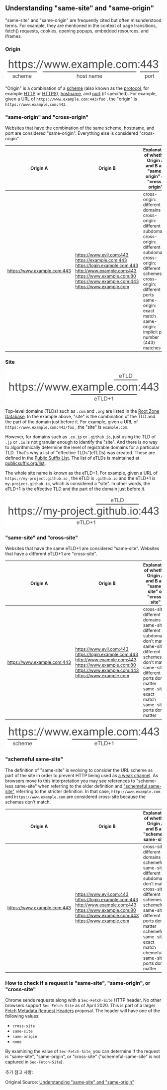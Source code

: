 ## Understanding "same-site" and "same-origin"

"same-site" and "same-origin" are frequently cited but often misunderstood terms. For example, they are mentioned in the context of page transitions, fetch() requests, cookies, opening popups, embedded resources, and iframes.

### Origin
![alt origin](imgs/Understanding-same-site-and-same-origin/1.png)

"Origin" is a combination of a [scheme](https://developer.mozilla.org/en-US/docs/Web/HTTP/Basics_of_HTTP/Identifying_resources_on_the_Web#scheme_or_protocol) (also known as the [protocol](https://developer.mozilla.org/en-US/docs/Glossary/Protocol), for example [HTTP](https://developer.mozilla.org/en-US/docs/Glossary/HTTP) or [HTTPS](https://developer.mozilla.org/en-US/docs/Glossary/HTTPS)), [hostname](https://en.wikipedia.org/wiki/Hostname), and [port](https://developer.mozilla.org/en-US/docs/Web/HTTP/Basics_of_HTTP/Identifying_resources_on_the_Web#port) (if specified). For example, given a URL of `https://www.example.com:443/foo` , the "origin" is `https://www.example.com:443`.

### "same-origin" and "cross-origin"
Websites that have the combination of the same scheme, hostname, and port are considered "same-origin". Everything else is considered "cross-origin".


|Origin A|Origin B|Explanation of whether Origin A and B are "same-origin" or "cross-origin"|
|--------|--------|-------------------------------------------------------------------------|
|https://www.example.com:443|https://www.evil.com:443 <br> https://example.com:443 <br>	https://login.example.com:443 <br> http://www.example.com:443 <br> https://www.example.com:80	<br> https://www.example.com:443 <br> https://www.example.com| cross-origin: different domains <br> cross-origin: different subdomains <br>	cross-origin: different subdomains <br> cross-origin: different schemes <br> cross-origin: different ports <br> same-origin: exact match <br> same-origin: implicit port number (443) matches|

### Site
![alt origin](imgs/Understanding-same-site-and-same-origin/2.png)

Top-level domains (TLDs) such as `.com` and `.org` are listed in the [Root Zone Database](https://www.iana.org/domains/root/db). In the example above, "site" is the combination of the TLD and the part of the domain just before it. For example, given a URL of `https://www.example.com:443/foo` , the "site" is `example.com`.

However, for domains such as `.co.jp` or `.github.io`, just using the TLD of `.jp` or `.io` is not granular enough to identify the "site". And there is no way to algorithmically determine the level of registrable domains for a particular TLD. That's why a list of "effective TLDs"(eTLDs) was created. These are defined in the [Public Suffix List](https://wiki.mozilla.org/Public_Suffix_List). The list of eTLDs is maintained at [publicsuffix.org/list](https://publicsuffix.org/list/).

The whole site name is known as the eTLD+1. For example, given a URL of `https://my-project.github.io` , the eTLD is `.github.io` and the eTLD+1 is `my-project.github.io`, which is considered a "site". In other words, the eTLD+1 is the effective TLD and the part of the domain just before it.

![alt origin](imgs/Understanding-same-site-and-same-origin/3.png)

### "same-site" and "cross-site"
Websites that have the same eTLD+1 are considered "same-site". Websites that have a different eTLD+1 are "cross-site".

|Origin A|Origin B|Explanation of whether Origin A and B are "same-site" or "cross-site"|
|--------|--------|-------------------------------------------------------------------------|
|https://www.example.com:443|https://www.evil.com:443 <br>	https://login.example.com:443 <br> http://www.example.com:443 <br> https://www.example.com:80	<br> https://www.example.com:443 <br> https://www.example.com| cross-site: different domains <br> same-site: different subdomains don't matter <br> same-site: different schemes don't matter <br> same-site: different ports don't matter <br> 	same-site: exact match <br> same-site: ports don't matter|

![alt origin](imgs/Understanding-same-site-and-same-origin/4.png)

### "schemeful same-site"

The definition of "same-site" is evolving to consider the URL scheme as part of the site in order to prevent HTTP being used as [a weak channel](https://datatracker.ietf.org/doc/html/draft-west-cookie-incrementalism-01#page-8). As browsers move to this interpretation you may see references to "scheme-less same-site" when referring to the older definition and ["schemeful same-site"](https://web.dev/schemeful-samesite/) referring to the stricter definition. In that case, `http://www.example.com` and `https://www.example.com` are considered cross-site because the schemes don't match.

|Origin A|Origin B|Explanation of whether Origin A and B are "schemeful same-site"|
|--------|--------|-------------------------------------------------------------------------|
|https://www.example.com:443|https://www.evil.com:443 <br>	https://login.example.com:443 <br> http://www.example.com:443 <br> https://www.example.com:80	<br> https://www.example.com:443 <br> https://www.example.com| cross-site: different domains <br> schemeful same-site: different subdomains don't matter <br> cross-site: different schemes <br> schemeful same-site: different ports don't matter <br> schemeful same-site: exact match <br> chemeful same-site: ports don't matter|

### How to check if a request is "same-site", "same-origin", or "cross-site"

Chrome sends requests along with a `Sec-Fetch-Site` HTTP header. No other browsers support `Sec-Fetch-Site` as of April 2020. This is part of a larger [Fetch Metadata Request Headers](https://www.w3.org/TR/fetch-metadata/) proposal. The header will have one of the following values:

* `cross-site`
* `same-site`
* `same-origin`
* `none`

By examining the value of `Sec-Fetch-Site`, you can determine if the request is "same-site", "same-origin", or "cross-site" ("schemeful-same-site" is not captured in `Sec-Fetch-Site`).

추가 참고 사항:

Original Source:
[Understanding "same-site" and "same-origin"](https://web.dev/same-site-same-origin/)
